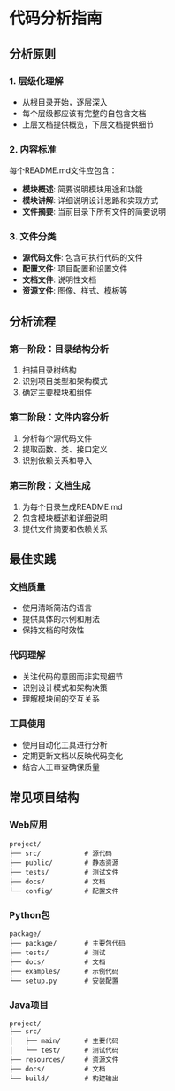 # 代码分析指南

## 分析原则

### 1. 层级化理解
- 从根目录开始，逐层深入
- 每个层级都应该有完整的自包含文档
- 上层文档提供概览，下层文档提供细节

### 2. 内容标准
每个README.md文件应包含：
- **模块概述**: 简要说明模块用途和功能
- **模块讲解**: 详细说明设计思路和实现方式
- **文件摘要**: 当前目录下所有文件的简要说明

### 3. 文件分类
- **源代码文件**: 包含可执行代码的文件
- **配置文件**: 项目配置和设置文件
- **文档文件**: 说明性文档
- **资源文件**: 图像、样式、模板等

## 分析流程

### 第一阶段：目录结构分析
1. 扫描目录树结构
2. 识别项目类型和架构模式
3. 确定主要模块和组件

### 第二阶段：文件内容分析
1. 分析每个源代码文件
2. 提取函数、类、接口定义
3. 识别依赖关系和导入

### 第三阶段：文档生成
1. 为每个目录生成README.md
2. 包含模块概述和详细说明
3. 提供文件摘要和依赖关系

## 最佳实践

### 文档质量
- 使用清晰简洁的语言
- 提供具体的示例和用法
- 保持文档的时效性

### 代码理解
- 关注代码的意图而非实现细节
- 识别设计模式和架构决策
- 理解模块间的交互关系

### 工具使用
- 使用自动化工具进行分析
- 定期更新文档以反映代码变化
- 结合人工审查确保质量

## 常见项目结构

### Web应用
```
project/
├── src/           # 源代码
├── public/        # 静态资源
├── tests/         # 测试文件
├── docs/          # 文档
└── config/        # 配置文件
```

### Python包
```
package/
├── package/       # 主要包代码
├── tests/         # 测试
├── docs/          # 文档
├── examples/      # 示例代码
└── setup.py       # 安装配置
```

### Java项目
```
project/
├── src/
│   ├── main/      # 主要代码
│   └── test/      # 测试代码
├── resources/     # 资源文件
├── docs/          # 文档
└── build/         # 构建输出
```